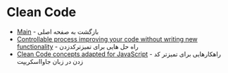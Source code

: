 # Clean Code 

- [Main](./README.md) - بازگشت به صفحه اصلی 
- [Controllable process improving your code without writing new functionality](http://refactoring.guru) - راه حل هایی برای تمیزترکدزدن 
- [Clean Code concepts adapted for JavaScript](http://github.com/ryanmcdermott/clean-code-javascript) - راهکارهایی برای تمیزتر کد زدن در زبان جاوااسکریپت
